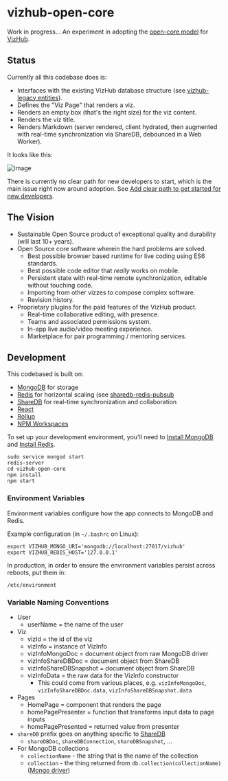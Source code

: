 # vizhub-open-core

Work in progress... An experiment in adopting the [open-core model](https://en.wikipedia.org/wiki/Open-core_model) for [VizHub](https://vizhub.com/).

## Status

Currently all this codebase does is:

 * Interfaces with the existing VizHub database structure (see [vizhub-legacy entities](https://github.com/datavis-tech/vizhub-legacy/tree/master/packages/entities/src)).
 * Defines the "Viz Page" that renders a viz.
 * Renders an empty box (that's the right size) for the viz content.
 * Renders the viz title.
 * Renders Markdown (server rendered, client hydrated, then augmented with real-time synchronization via ShareDB, debounced in a Web Worker).

It looks like this:

![image](https://user-images.githubusercontent.com/68416/127775648-e1b1b53f-6dae-4a8c-ad14-9da7128def73.png)

There is currently no clear path for new developers to start, which is the main issue right now around adoption. See [
Add clear path to get started for new developers](https://github.com/vizhub-open-core/vizhub-open-core/issues/4).

## The Vision

- Sustainable Open Source product of exceptional quality and durability (will last 10+ years).
- Open Source core software wherein the hard problems are solved.
  - Best possible browser based runtime for live coding using ES6 standards.
  - Best possible code editor that _really_ works on mobile.
  - Persistent state with real-time remote synchronization, editable without touching code.
  - Importing from other vizzes to compose complex software.
  - Revision history.
- Proprietary plugins for the paid features of the VizHub product.
  - Real-time collaborative editing, with presence.
  - Teams and associated permissions system.
  - In-app live audio/video meeting experience.
  - Marketplace for pair programming / mentoring services.

## Development

This codebased is built on:
 * [MongoDB](https://github.com/mongodb/mongo) for storage
 * [Redis](https://github.com/redis/redis) for horizontal scaling (see [sharedb-redis-pubsub](https://github.com/share/sharedb-redis-pubsub)
 * [ShareDB](https://github.com/share/sharedb) for real-time synchronization and collaboration
 * [React](https://reactjs.org/)
 * [Rollup](https://rollupjs.org/guide/en/)
 * [NPM Workspaces](https://docs.npmjs.com/cli/v7/using-npm/workspaces)

To set up your development environment, you'll need to [Install MongoDB](https://docs.mongodb.com/manual/tutorial/install-mongodb-on-ubuntu/) and [Install Redis](https://docs.mongodb.com/manual/tutorial/install-mongodb-on-ubuntu/).

```
sudo service mongod start
redis-server
cd vizhub-open-core
npm install
npm start
```

### Environment Variables

Environment variables configure how the app connects to MongoDB and Redis.

Example configuration (in `~/.bashrc` on Linux):

```
export VIZHUB_MONGO_URI='mongodb://localhost:27017/vizhub'
export VIZHUB_REDIS_HOST='127.0.0.1'
```

In production, in order to ensure the environment variables persist across reboots, put them in:

```
/etc/environment
```

### Variable Naming Conventions

- User
  - userName = the name of the user
- Viz
  - vizId = the id of the viz
  - vizInfo = instance of VizInfo
  - vizInfoMongoDoc = document object from raw MongoDB driver
  - vizInfoShareDBDoc = document object from ShareDB
  - vizInfoShareDBSnapshot = document object from ShareDB
  - vizInfoData = the raw data for the VizInfo constructor
    - This could come from various places, e.g. `vizInfoMongoDoc`, `vizInfoShareDBDoc.data`, `vizInfoShareDBSnapshot.data`
- Pages
  - HomePage = component that renders the page
  - homePagePresenter = function that transforms input data to page inputs
  - homePagePresented = returned value from presenter
- `shareDB` prefix goes on anything specific to [ShareDB](https://github.com/share/sharedb)
  - `shareDBDoc`, `shareDBConnection`, `shareDBSnapshot`, ...
- For MongoDB collections
  - `collectionName` - the string that is the name of the collection
  - `collection` - the thing returned from `db.collection(collectionName)` ([Mongo driver](https://mongodb.github.io/node-mongodb-native/4.0/))
